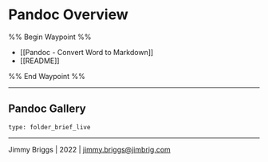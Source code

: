 # Pandoc Overview

%% Begin Waypoint %%
- [[Pandoc - Convert Word to Markdown]]
- [[README]]

%% End Waypoint %%

---

## Pandoc Gallery

````ccard
type: folder_brief_live
````

---

Jimmy Briggs | 2022 | <jimmy.briggs@jimbrig.com>
